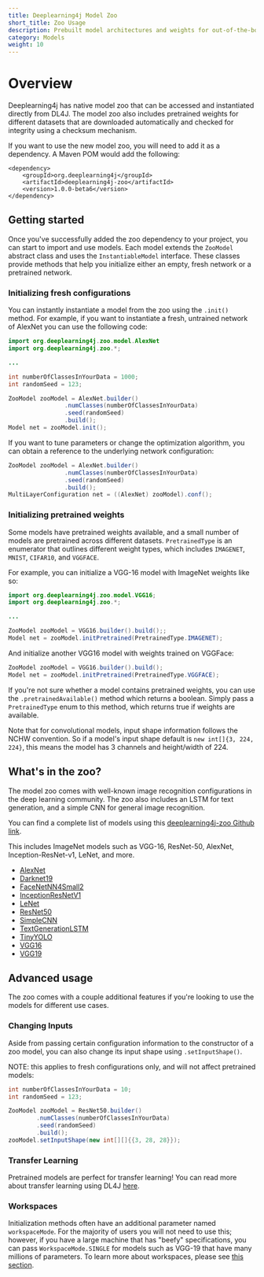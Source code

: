 ```yaml
---
title: Deeplearning4j Model Zoo
short_title: Zoo Usage
description: Prebuilt model architectures and weights for out-of-the-box application.
category: Models
weight: 10
---
```


# Overview

Deeplearning4j has native model zoo that can be accessed and instantiated directly from DL4J. The model zoo also includes pretrained weights for different datasets that are downloaded automatically and checked for integrity using a checksum mechanism.

If you want to use the new model zoo, you will need to add it as a dependency. A Maven POM would add the following:

```markup
<dependency>
    <groupId>org.deeplearning4j</groupId>
    <artifactId>deeplearning4j-zoo</artifactId>
    <version>1.0.0-beta6</version>
</dependency>
```

## Getting started

Once you've successfully added the zoo dependency to your project, you can start to import and use models. Each model extends the `ZooModel` abstract class and uses the `InstantiableModel` interface. These classes provide methods that help you initialize either an empty, fresh network or a pretrained network.

### Initializing fresh configurations

You can instantly instantiate a model from the zoo using the `.init()` method. For example, if you want to instantiate a fresh, untrained network of AlexNet you can use the following code:

```java
import org.deeplearning4j.zoo.model.AlexNet
import org.deeplearning4j.zoo.*;

...

int numberOfClassesInYourData = 1000;
int randomSeed = 123;

ZooModel zooModel = AlexNet.builder()
                .numClasses(numberOfClassesInYourData)
                .seed(randomSeed)
                .build();
Model net = zooModel.init();
```

If you want to tune parameters or change the optimization algorithm, you can obtain a reference to the underlying network configuration:

```java
ZooModel zooModel = AlexNet.builder()
                .numClasses(numberOfClassesInYourData)
                .seed(randomSeed)
                .build();
MultiLayerConfiguration net = ((AlexNet) zooModel).conf();
```

### Initializing pretrained weights

Some models have pretrained weights available, and a small number of models are pretrained across different datasets. `PretrainedType` is an enumerator that outlines different weight types, which includes `IMAGENET`, `MNIST`, `CIFAR10`, and `VGGFACE`.

For example, you can initialize a VGG-16 model with ImageNet weights like so:

```java
import org.deeplearning4j.zoo.model.VGG16;
import org.deeplearning4j.zoo.*;

...

ZooModel zooModel = VGG16.builder().build();;
Model net = zooModel.initPretrained(PretrainedType.IMAGENET);
```

And initialize another VGG16 model with weights trained on VGGFace:

```java
ZooModel zooModel = VGG16.builder().build();
Model net = zooModel.initPretrained(PretrainedType.VGGFACE);
```

If you're not sure whether a model contains pretrained weights, you can use the `.pretrainedAvailable()` method which returns a boolean. Simply pass a `PretrainedType` enum to this method, which returns true if weights are available.

Note that for convolutional models, input shape information follows the NCHW convention. So if a model's input shape default is `new int[]{3, 224, 224}`, this means the model has 3 channels and height/width of 224.

## What's in the zoo?

The model zoo comes with well-known image recognition configurations in the deep learning community. The zoo also includes an LSTM for text generation, and a simple CNN for general image recognition.

You can find a complete list of models using this [deeplearning4j-zoo Github link](https://github.com/eclipse/deeplearning4j/tree/master/deeplearning4j/deeplearning4j-zoo/src/main/java/org/deeplearning4j/zoo/model).

This includes ImageNet models such as VGG-16, ResNet-50, AlexNet, Inception-ResNet-v1, LeNet, and more.

* [AlexNet](https://github.com/eclipse/deeplearning4j/blob/master/deeplearning4j/deeplearning4j-zoo/src/main/java/org/deeplearning4j/zoo/model/AlexNet.java)    
* [Darknet19](https://github.com/eclipse/deeplearning4j/blob/master/deeplearning4j/deeplearning4j-zoo/src/main/java/org/deeplearning4j/zoo/model/Darknet19.java)    
* [FaceNetNN4Small2](https://github.com/eclipse/deeplearning4j/blob/master/deeplearning4j/deeplearning4j-zoo/src/main/java/org/deeplearning4j/zoo/model/FaceNetNN4Small2.java)    
* [InceptionResNetV1](https://github.com/eclipse/deeplearning4j/blob/master/deeplearning4j/deeplearning4j-zoo/src/main/java/org/deeplearning4j/zoo/model/InceptionResNetV1.java)    
* [LeNet](https://github.com/eclipse/deeplearning4j/blob/master/deeplearning4j/deeplearning4j-zoo/src/main/java/org/deeplearning4j/zoo/model/LeNet.java)
* [ResNet50](https://github.com/eclipse/deeplearning4j/blob/master/deeplearning4j/deeplearning4j-zoo/src/main/java/org/deeplearning4j/zoo/model/ResNet50.java)
* [SimpleCNN](https://github.com/eclipse/deeplearning4j/blob/master/deeplearning4j/deeplearning4j-zoo/src/main/java/org/deeplearning4j/zoo/model/SimpleCNN.java)
* [TextGenerationLSTM](https://github.com/eclipse/deeplearning4j/blob/master/deeplearning4j/deeplearning4j-zoo/src/main/java/org/deeplearning4j/zoo/model/TextGenerationLSTM.java)
* [TinyYOLO](https://github.com/eclipse/deeplearning4j/blob/master/deeplearning4j/deeplearning4j-zoo/src/main/java/org/deeplearning4j/zoo/model/TinyYOLO.java)
* [VGG16](https://github.com/eclipse/deeplearning4j/blob/master/deeplearning4j/deeplearning4j-zoo/src/main/java/org/deeplearning4j/zoo/model/VGG16.java)    
* [VGG19](https://github.com/eclipse/deeplearning4j/blob/master/deeplearning4j/deeplearning4j-zoo/src/main/java/org/deeplearning4j/zoo/model/VGG19.java)

## Advanced usage

The zoo comes with a couple additional features if you're looking to use the models for different use cases.

### Changing Inputs

Aside from passing certain configuration information to the constructor of a zoo model, you can also change its input shape using `.setInputShape()`. 

NOTE: this applies to fresh configurations only, and will not affect pretrained models:

```java
int numberOfClassesInYourData = 10;
int randomSeed = 123;

ZooModel zooModel = ResNet50.builder()
        .numClasses(numberOfClassesInYourData)
        .seed(randomSeed)
        .build();
zooModel.setInputShape(new int[][]{{3, 28, 28}});
```

### Transfer Learning

Pretrained models are perfect for transfer learning! You can read more about transfer learning using DL4J [here](../tuning-and-training/transfer-learning.md).

### Workspaces

Initialization methods often have an additional parameter named `workspaceMode`. For the majority of users you will not need to use this; however, if you have a large machine that has "beefy" specifications, you can pass `WorkspaceMode.SINGLE` for models such as VGG-19 that have many millions of parameters. To learn more about workspaces, please see [this section](../config/config-memory/config-workspaces.md#what-are-workspaces).

